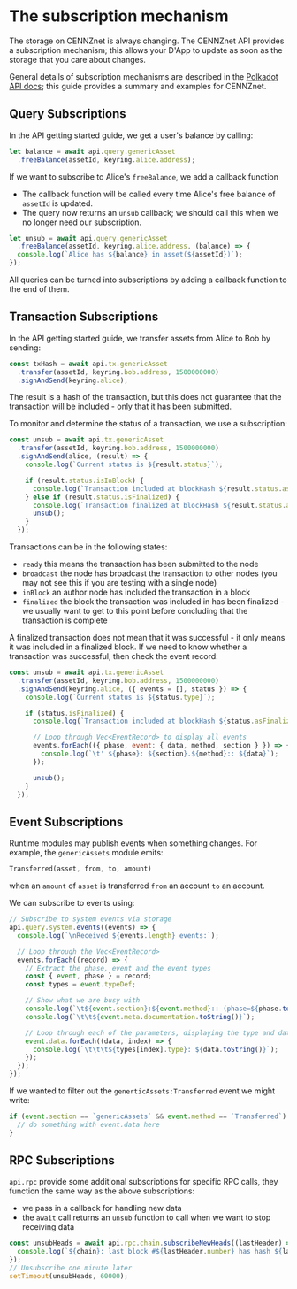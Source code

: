 # The subscription mechanism

The storage on CENNZnet is always changing. The CENNZnet API provides a subscription mechanism; this allows your D'App to update as soon as the storage that you care about changes.

General details of subscription mechanisms are described in the [Polkadot API docs](https://polkadot.js.org/api/start/); this guide provides a summary and examples for CENNZnet.

## Query Subscriptions

In the API getting started guide, we get a user's balance by calling:

```js
let balance = await api.query.genericAsset
  .freeBalance(assetId, keyring.alice.address);
```

If we want to subscribe to Alice's `freeBalance`, we add a callback function
* The callback function will be called every time Alice's free balance of `assetId` is updated.
* The query now returns an `unsub` callback; we should call this when we no longer need our subscription.

```js
let unsub = await api.query.genericAsset
  .freeBalance(assetId, keyring.alice.address, (balance) => {
  console.log(`Alice has ${balance} in asset(${assetId})`);
});
```

All queries can be turned into subscriptions by adding a callback function to the end of them.

## Transaction Subscriptions

In the API getting started guide, we transfer assets from Alice to Bob by sending:

```js
const txHash = await api.tx.genericAsset
  .transfer(assetId, keyring.bob.address, 1500000000)
  .signAndSend(keyring.alice);
```

The result is a hash of the transaction, but this does not guarantee that the transaction will be included - only that it has been submitted.

To monitor and determine the status of a transaction, we use a subscription:

```js
const unsub = await api.tx.genericAsset
  .transfer(assetId, keyring.bob.address, 1500000000)
  .signAndSend(alice, (result) => {
    console.log(`Current status is ${result.status}`);

    if (result.status.isInBlock) {
      console.log(`Transaction included at blockHash ${result.status.asInBlock}`);
    } else if (result.status.isFinalized) {
      console.log(`Transaction finalized at blockHash ${result.status.asFinalized}`);
      unsub();
    }
  });
```

Transactions can be in the following states:
* `ready` this means the transaction has been submitted to the node
* `broadcast` the node has broadcast the transaction to other nodes (you may not see this if you are testing with a single node)
* `inBlock` an author node has included the transaction in a block
* `finalized` the block the transaction was included in has been finalized - we usually want to get to this point before concluding that the transaction is complete

A finalized transaction does not mean that it was successful - it only means it was included in a finalized block. If we need to know whether a transaction was successful, then check the event record:

```js
const unsub = await api.tx.genericAsset
  .transfer(assetId, keyring.bob.address, 1500000000)
  .signAndSend(keyring.alice, ({ events = [], status }) => {
    console.log(`Current status is ${status.type}`);

    if (status.isFinalized) {
      console.log(`Transaction included at blockHash ${status.asFinalized}`);

      // Loop through Vec<EventRecord> to display all events
      events.forEach(({ phase, event: { data, method, section } }) => {
        console.log(`\t' ${phase}: ${section}.${method}:: ${data}`);
      });

      unsub();
    }
  });
```

## Event Subscriptions

Runtime modules may publish events when something changes. For example, the `genericAssets` module emits:
```rust
Transferred(asset, from, to, amount)
```
when an `amount` of `asset` is transferred `from` an account `to` an account.

We can subscribe to events using:
```js
// Subscribe to system events via storage
api.query.system.events((events) => {
  console.log(`\nReceived ${events.length} events:`);

  // Loop through the Vec<EventRecord>
  events.forEach((record) => {
    // Extract the phase, event and the event types
    const { event, phase } = record;
    const types = event.typeDef;

    // Show what we are busy with
    console.log(`\t${event.section}:${event.method}:: (phase=${phase.toString()})`);
    console.log(`\t\t${event.meta.documentation.toString()}`);

    // Loop through each of the parameters, displaying the type and data
    event.data.forEach((data, index) => {
      console.log(`\t\t\t${types[index].type}: ${data.toString()}`);
    });
  });
});
```

If we wanted to filter out the `generticAssets:Transferred` event we might write:
```js
if (event.section == `genericAssets` && event.method == `Transferred`) {
  // do something with event.data here
}
```

## RPC Subscriptions

`api.rpc` provide some additional subscriptions for specific RPC calls, they function the same way as the above subscriptions:
* we pass in a callback for handling new data
* the `await` call returns an `unsub` function to call when we want to stop receiving data

```js
const unsubHeads = await api.rpc.chain.subscribeNewHeads((lastHeader) => {
  console.log(`${chain}: last block #${lastHeader.number} has hash ${lastHeader.hash}`);
});
// Unsubscribe one minute later
setTimeout(unsubHeads, 60000);
```
